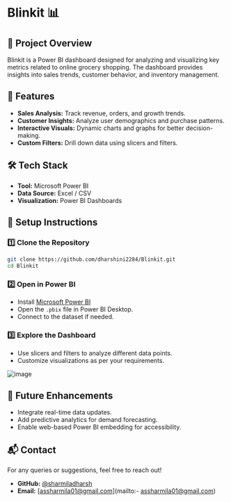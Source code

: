 # Blinkit 📊

## 📝 Project Overview

Blinkit is a Power BI dashboard designed for analyzing and visualizing key metrics related to online grocery shopping. The dashboard provides insights into sales trends, customer behavior, and inventory management.

## 🚀 Features

- **Sales Analysis:** Track revenue, orders, and growth trends.
- **Customer Insights:** Analyze user demographics and purchase patterns.
- **Interactive Visuals:** Dynamic charts and graphs for better decision-making.
- **Custom Filters:** Drill down data using slicers and filters.

## 🛠️ Tech Stack

- **Tool:** Microsoft Power BI
- **Data Source:** Excel / CSV
- **Visualization:** Power BI Dashboards

## 📌 Setup Instructions

### 1️⃣ Clone the Repository

```bash
git clone https://github.com/dharshini2284/Blinkit.git
cd Blinkit
```

### 2️⃣ Open in Power BI

- Install [Microsoft Power BI](https://powerbi.microsoft.com/)
- Open the `.pbix` file in Power BI Desktop.
- Connect to the dataset if needed.

### 3️⃣ Explore the Dashboard

- Use slicers and filters to analyze different data points.
- Customize visualizations as per your requirements.

![image](https://github.com/user-attachments/assets/7928183b-2773-4c8b-a9cf-162dd06b7e3e)

## 🎯 Future Enhancements

- Integrate real-time data updates.
- Add predictive analytics for demand forecasting.
- Enable web-based Power BI embedding for accessibility.

## 📬 Contact

For any queries or suggestions, feel free to reach out!

- **GitHub:** [@sharmiladharsh](https://github.com/sharmiladharsh)
- **Email:** [assharmila01@gmail.com](mailto:- assharmila01@gmail.com)



